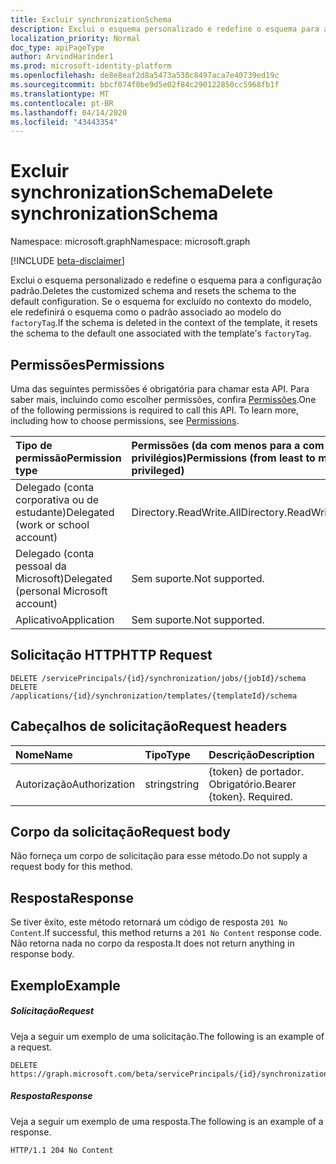 ```yaml
---
title: Excluir synchronizationSchema
description: Exclui o esquema personalizado e redefine o esquema para a configuração padrão. Se o esquema for excluído no contexto do modelo, ele redefinirá o esquema como o padrão associado ao modelo do `factoryTag`.
localization_priority: Normal
doc_type: apiPageType
author: ArvindHarinder1
ms.prod: microsoft-identity-platform
ms.openlocfilehash: de8e8eaf2d8a5473a530c8497aca7e40739ed19c
ms.sourcegitcommit: bbcf074f0be9d5e02f84c290122850cc5968fb1f
ms.translationtype: MT
ms.contentlocale: pt-BR
ms.lasthandoff: 04/14/2020
ms.locfileid: "43443354"
---
```

# <a name="delete-synchronizationschema"></a><span data-ttu-id="f852e-104">Excluir synchronizationSchema</span><span class="sxs-lookup"><span data-stu-id="f852e-104">Delete synchronizationSchema</span></span>

<span data-ttu-id="f852e-105">Namespace: microsoft.graph</span><span class="sxs-lookup"><span data-stu-id="f852e-105">Namespace: microsoft.graph</span></span>

[!INCLUDE [beta-disclaimer](../../includes/beta-disclaimer.md)]

<span data-ttu-id="f852e-106">Exclui o esquema personalizado e redefine o esquema para a configuração padrão.</span><span class="sxs-lookup"><span data-stu-id="f852e-106">Deletes the customized schema and resets the schema to the default configuration.</span></span> <span data-ttu-id="f852e-107">Se o esquema for excluído no contexto do modelo, ele redefinirá o esquema como o padrão associado ao modelo do `factoryTag`.</span><span class="sxs-lookup"><span data-stu-id="f852e-107">If the schema is deleted in the context of the template, it resets the schema to the default one associated with the template's `factoryTag`.</span></span>

## <a name="permissions"></a><span data-ttu-id="f852e-108">Permissões</span><span class="sxs-lookup"><span data-stu-id="f852e-108">Permissions</span></span>
<span data-ttu-id="f852e-p103">Uma das seguintes permissões é obrigatória para chamar esta API. Para saber mais, incluindo como escolher permissões, confira [Permissões](/graph/permissions-reference).</span><span class="sxs-lookup"><span data-stu-id="f852e-p103">One of the following permissions is required to call this API. To learn more, including how to choose permissions, see [Permissions](/graph/permissions-reference).</span></span>

|<span data-ttu-id="f852e-111">Tipo de permissão</span><span class="sxs-lookup"><span data-stu-id="f852e-111">Permission type</span></span>                        | <span data-ttu-id="f852e-112">Permissões (da com menos para a com mais privilégios)</span><span class="sxs-lookup"><span data-stu-id="f852e-112">Permissions (from least to most privileged)</span></span>              |
|:--------------------------------------|:---------------------------------------------------------|
|<span data-ttu-id="f852e-113">Delegado (conta corporativa ou de estudante)</span><span class="sxs-lookup"><span data-stu-id="f852e-113">Delegated (work or school account)</span></span>     |<span data-ttu-id="f852e-114">Directory.ReadWrite.All</span><span class="sxs-lookup"><span data-stu-id="f852e-114">Directory.ReadWrite.All</span></span>  |
|<span data-ttu-id="f852e-115">Delegado (conta pessoal da Microsoft)</span><span class="sxs-lookup"><span data-stu-id="f852e-115">Delegated (personal Microsoft account)</span></span> |<span data-ttu-id="f852e-116">Sem suporte.</span><span class="sxs-lookup"><span data-stu-id="f852e-116">Not supported.</span></span>|
|<span data-ttu-id="f852e-117">Aplicativo</span><span class="sxs-lookup"><span data-stu-id="f852e-117">Application</span></span>                            |<span data-ttu-id="f852e-118">Sem suporte.</span><span class="sxs-lookup"><span data-stu-id="f852e-118">Not supported.</span></span>| 

## <a name="http-request"></a><span data-ttu-id="f852e-119">Solicitação HTTP</span><span class="sxs-lookup"><span data-stu-id="f852e-119">HTTP Request</span></span>
<!-- { "blockType": "ignored" } -->
```http
DELETE /servicePrincipals/{id}/synchronization/jobs/{jobId}/schema
DELETE /applications/{id}/synchronization/templates/{templateId}/schema
```

## <a name="request-headers"></a><span data-ttu-id="f852e-120">Cabeçalhos de solicitação</span><span class="sxs-lookup"><span data-stu-id="f852e-120">Request headers</span></span>

| <span data-ttu-id="f852e-121">Nome</span><span class="sxs-lookup"><span data-stu-id="f852e-121">Name</span></span>           | <span data-ttu-id="f852e-122">Tipo</span><span class="sxs-lookup"><span data-stu-id="f852e-122">Type</span></span>    | <span data-ttu-id="f852e-123">Descrição</span><span class="sxs-lookup"><span data-stu-id="f852e-123">Description</span></span>|
|:---------------|:--------|:-----------|
| <span data-ttu-id="f852e-124">Autorização</span><span class="sxs-lookup"><span data-stu-id="f852e-124">Authorization</span></span>  | <span data-ttu-id="f852e-125">string</span><span class="sxs-lookup"><span data-stu-id="f852e-125">string</span></span>  | <span data-ttu-id="f852e-p104">{token} de portador. Obrigatório.</span><span class="sxs-lookup"><span data-stu-id="f852e-p104">Bearer {token}. Required.</span></span> |

## <a name="request-body"></a><span data-ttu-id="f852e-128">Corpo da solicitação</span><span class="sxs-lookup"><span data-stu-id="f852e-128">Request body</span></span>

<span data-ttu-id="f852e-129">Não forneça um corpo de solicitação para esse método.</span><span class="sxs-lookup"><span data-stu-id="f852e-129">Do not supply a request body for this method.</span></span>

## <a name="response"></a><span data-ttu-id="f852e-130">Resposta</span><span class="sxs-lookup"><span data-stu-id="f852e-130">Response</span></span>

<span data-ttu-id="f852e-131">Se tiver êxito, este método retornará um código de resposta `201 No Content`.</span><span class="sxs-lookup"><span data-stu-id="f852e-131">If successful, this method returns a `201 No Content` response code.</span></span> <span data-ttu-id="f852e-132">Não retorna nada no corpo da resposta.</span><span class="sxs-lookup"><span data-stu-id="f852e-132">It does not return anything in response body.</span></span>

## <a name="example"></a><span data-ttu-id="f852e-133">Exemplo</span><span class="sxs-lookup"><span data-stu-id="f852e-133">Example</span></span>

##### <a name="request"></a><span data-ttu-id="f852e-134">Solicitação</span><span class="sxs-lookup"><span data-stu-id="f852e-134">Request</span></span>
<span data-ttu-id="f852e-135">Veja a seguir um exemplo de uma solicitação.</span><span class="sxs-lookup"><span data-stu-id="f852e-135">The following is an example of a request.</span></span>

```http
DELETE https://graph.microsoft.com/beta/servicePrincipals/{id}/synchronization/jobs/{jobId}/schema
```

##### <a name="response"></a><span data-ttu-id="f852e-136">Resposta</span><span class="sxs-lookup"><span data-stu-id="f852e-136">Response</span></span>
<span data-ttu-id="f852e-137">Veja a seguir um exemplo de uma resposta.</span><span class="sxs-lookup"><span data-stu-id="f852e-137">The following is an example of a response.</span></span>
<!-- {
  "blockType": "response",
  "truncated": true
} -->
```http
HTTP/1.1 204 No Content
```

<!-- uuid: 8fcb5dbc-d5aa-4681-8e31-b001d5168d79
2015-10-25 14:57:30 UTC -->
<!--
{
  "type": "#page.annotation",
  "description": "Delete synchronizationSchema",
  "keywords": "",
  "section": "documentation",
  "tocPath": "",
  "suppressions": []
}
-->
